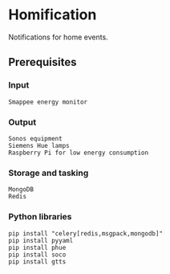 # Homification

Notifications for home events.

## Prerequisites

### Input

    Smappee energy monitor

### Output

    Sonos equipment
    Siemens Hue lamps
    Raspberry Pi for low energy consumption

### Storage and tasking

    MongoDB
    Redis

### Python libraries

    pip install "celery[redis,msgpack,mongodb]"
    pip install pyyaml
    pip install phue
    pip install soco
    pip install gtts
